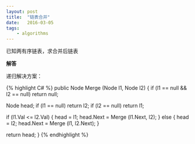 ```yaml
---
layout: post
title:  "链表合并"
date:   2016-03-05
tags: 
    - algorithms
---
```


已知两有序链表，求合并后链表

**解答**

递归解决方案：

{% highlight C# %}
public Node Merge (Node l1, Node l2)
{
   if (l1 == null && l2 == null)
      return null;

   Node head;
   if (l1 == null)
      return l2;
   if (l2 == null)
      return l1;

   if (l1.Val <= l2.Val) {
      head = l1;
      head.Next = Merge (l1.Next, l2);
   } else {
      head = l2;
      head.Next = Merge (l1, l2.Next);
   }

   return head;
} 
{% endhighlight %}
